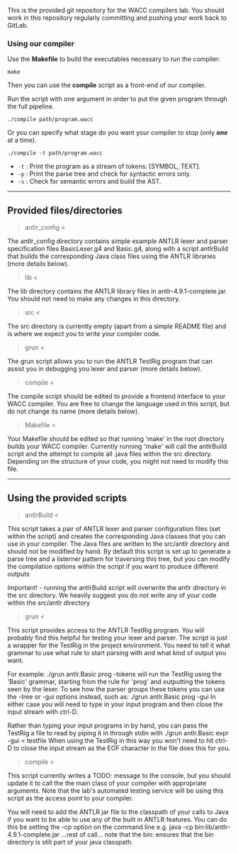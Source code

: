 This is the provided git repository for the WACC compilers lab. You should work 
in this repository regularly committing and pushing your work back to GitLab.

### Using our compiler

Use the **Makefile** to build the executables necessary to run the compiler:
```shell
make
```

Then you can use the **compile** script as a front-end of our compiler.

Run the script with one argument in order to put the given program through the full pipeline.
```shell
./compile path/program.wacc
```

Or you can specify what stage do you want your compiler to stop (only ***one*** at a time).

```shell
./compile -t path/program.wacc
```

- ```-t``` : Print the program as a stream of tokens: [SYMBOL, TEXT].
- ```-p``` : Print the parse tree and check for syntactic errors only.
- ```-s``` : Check for semantic errors and build the AST.

----------------------------
Provided files/directories  
----------------------------

> antlr_config <

The antlr_config directory contains simple example ANTLR lexer and parser 
specification files BasicLexer.g4 and Basic.g4, along with a script antlrBuild 
that builds the corresponding Java class files using the ANTLR libraries (more 
details below).
  
> lib <

The lib directory contains the ANTLR library files in antlr-4.9.1-complete.jar. 
You should not need to make any changes in this directory.
  
> src < 

The src directory is currently empty (apart from a simple README file) and is 
where we expect you to write your compiler code.

> grun <

The grun script allows you to run the ANTLR TestRig program that can assist you 
in debugging you lexer and parser (more details below).

> compile <

The compile script should be edited to provide a frontend interface to your WACC
compiler. You are free to change the language used in this script, but do not 
change its name (more details below).

> Makefile <

Your Makefile should be edited so that running 'make' in the root directory 
builds your WACC compiler. Currently running 'make' will call the antlrBuild 
script and the attempt to compile all .java files within the src directory. 
Depending on the structure of your code, you might not need to modify this file.

----------------------------
Using the provided scripts
----------------------------

> antlrBuild <

This script takes a pair of ANTLR lexer and parser configuration files (set 
within the script) and creates the corresponding Java classes that you can use
in your compiler. The Java files are written to the src/antlr directory and 
should not be modified by hand. By default this script is set up to generate a
parse tree and a listerner pattern for traversing this tree, but you can modify
the compilation options within the script if you want to produce different 
outputs

Important! - running the antlrBuild script will overwrite the antlr directory in
             the src directory. We heavily suggest you do not write any of your
             code within the src/antlr directory

> grun <

This script provides access to the ANTLR TestRig program. You will probably find
this helpful for testing your lexer and parser. The script is just a wrapper for
the TestRig in the project environment. You need to tell it what grammar to use
what rule to start parsing with and what kind of output you want.

For example:
  ./grun antlr.Basic prog -tokens
will run the TestRig using the 'Basic' grammar, starting from the rule for 
'prog' and outputting the tokens seen by the lexer. To see how the parser groups 
these tokens you can use the -tree or -gui options instead, such as:
  ./grun antlr.Basic prog -gui
In either case you will need to type in your input program and then close the 
input stream with ctrl-D.

Rather than typing your input programs in by hand, you can pass the TestRig a 
file to read by piping it in through stdin with
  ./grun antlr.Basic expr -gui < testfile
When using the TestRig in this way you won't need to hit ctrl-D to close the 
input stream as the EOF character in the file does this for you.

> compile <

This script currently writes a TODO: message to the console, but you should
update it to call the the main class of your compiler with appropriate 
arguments. Note that the lab's automated testing service will be using this 
script as the access point to your compiler.

You will need to add the ANTLR jar file to the classpath of your calls to Java
if you want to be able to use any of the built in ANTLR features. You can do 
this be setting the -cp option on the command line
  e.g.  java -cp bin:lib/antlr-4.9.1-complete.jar ...rest of call...
note that the bin: ensures that the bin directory is still part of your java 
classpath.

